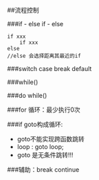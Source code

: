 ##流程控制

###if - else if - else
```
if xxx
    if xxx
else 
//else 会选择距离其最近的if
```
###switch case break default

###while()

###do while()

###for 循环：最少执行0次

###if goto构成循环:
- goto不能实现跨函数跳转
- loop :  goto loop;
- goto 是无条件跳转!!!

###辅助：break continue
